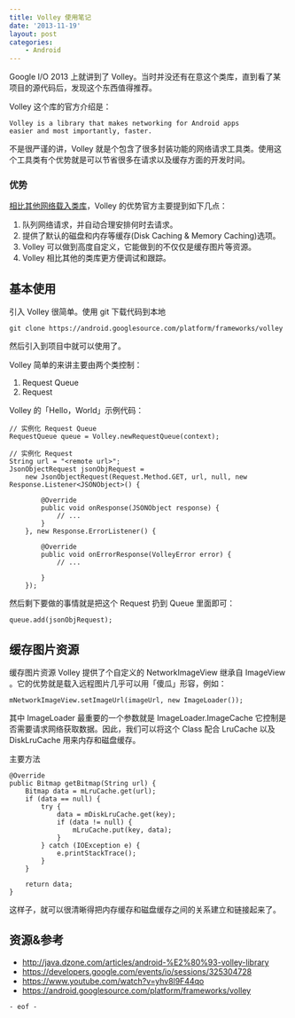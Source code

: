 ```yaml
---
title: Volley 使用笔记
date: '2013-11-19'
layout: post
categories:
    - Android
---
```





Google I/O 2013 上就讲到了 Volley。当时并没还有在意这个类库，直到看了某项目的源代码后，发现这个东西值得推荐。

Volley 这个库的官方介绍是：

	Volley is a library that makes networking for Android apps
	easier and most importantly, faster.

不是很严谨的讲，Volley 就是个包含了很多封装功能的网络请求工具类。使用这个工具类有个优势就是可以节省很多在请求以及缓存方面的开发时间。


### 优势



[相比其他网络载入类库](https://github.com/nostra13/Android-Universal-Image-Loader
)，Volley 的优势官方主要提到如下几点：

1. 队列网络请求，并自动合理安排何时去请求。
2. 提供了默认的磁盘和内存等缓存(Disk Caching & Memory Caching)选项。
3. Volley 可以做到高度自定义，它能做到的不仅仅是缓存图片等资源。
4. Volley 相比其他的类库更方便调试和跟踪。



## 基本使用

引入 Volley 很简单。使用 git 下载代码到本地

	git clone https://android.googlesource.com/platform/frameworks/volley

然后引入到项目中就可以使用了。

Volley 简单的来讲主要由两个类控制：

1. Request Queue
2. Request

Volley 的「Hello，World」示例代码：

	// 实例化 Request Queue
	RequestQueue queue = Volley.newRequestQueue(context);

	// 实例化 Request
	String url = "<remote url>";
	JsonObjectRequest jsonObjRequest =
		new JsonObjectRequest(Request.Method.GET, url, null, new Response.Listener<JSONObject>() {

			@Override
			public void onResponse(JSONObject response) {
				// ...
			}
		}, new Response.ErrorListener() {

			@Override
			public void onErrorResponse(VolleyError error) {
				// ...

			}
		});

然后剩下要做的事情就是把这个 Request 扔到 Queue 里面即可：

	queue.add(jsonObjRequest);


## 缓存图片资源

缓存图片资源 Volley 提供了个自定义的 NetworkImageView 继承自 ImageView 。它的优势就是载入远程图片几乎可以用「傻瓜」形容，例如：

	mNetworkImageView.setImageUrl(imageUrl, new ImageLoader());

其中 ImageLoader 最重要的一个参数就是 ImageLoader.ImageCache 它控制是否需要请求网络获取数据。因此，我们可以将这个 Class 配合 LruCache 以及 DiskLruCache 用来内存和磁盘缓存。

主要方法

    @Override
    public Bitmap getBitmap(String url) {
        Bitmap data = mLruCache.get(url);
        if (data == null) {
            try {
                data = mDiskLruCache.get(key);
                if (data != null) {
                    mLruCache.put(key, data);
                }
            } catch (IOException e) {
                e.printStackTrace();
            }
        } 

        return data;
    }


这样子，就可以很清晰得把内存缓存和磁盘缓存之间的关系建立和链接起来了。



## 资源&参考

* http://java.dzone.com/articles/android-%E2%80%93-volley-library
* https://developers.google.com/events/io/sessions/325304728
* https://www.youtube.com/watch?v=yhv8l9F44qo
* https://android.googlesource.com/platform/frameworks/volley

`- eof -`


